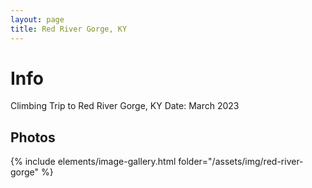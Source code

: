 ```yaml
---
layout: page
title: Red River Gorge, KY
---
```

# Info
Climbing Trip to Red River Gorge, KY
Date: March 2023

## Photos
{% include elements/image-gallery.html folder="/assets/img/red-river-gorge" %}